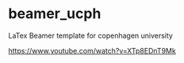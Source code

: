 beamer_ucph
===========

LaTex Beamer template for copenhagen university


https://www.youtube.com/watch?v=XTp8EDnT9Mk




